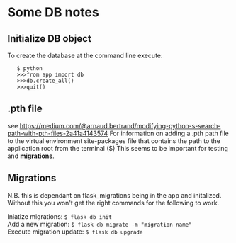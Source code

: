 # Some DB notes

## Initialize DB object
To create the database at the command line execute:
```
   $ python
   >>>from app import db
   >>>db.create_all()
   >>>quit()
```
## .pth file 
see https://medium.com/@arnaud.bertrand/modifying-python-s-search-path-with-pth-files-2a41a4143574
For information on adding a .pth path file to the virtual environment site-packages file that contains the path to the application root from the terminal ($)
This seems to be important for testing and **migrations**. 

## Migrations
N.B. this is dependant on flask_migrations being in the app and
initalized. Without this you won't get the right commands for the
following to work. 

Iniatize migrations: `$ flask db init`  
Add a new migration: `$ flask db migrate -m "migration name"`  
Execute migration update: `$ flask db upgrade`  

